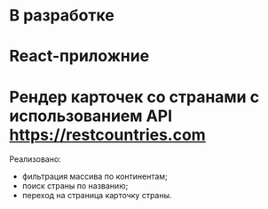 # В разработке

# React-приложние

# Рендер карточек со странами с использованием API https://restcountries.com

Реализовано:

- фильтрация массива по континентам;
- поиск страны по названию;
- переход на страница карточку страны.
